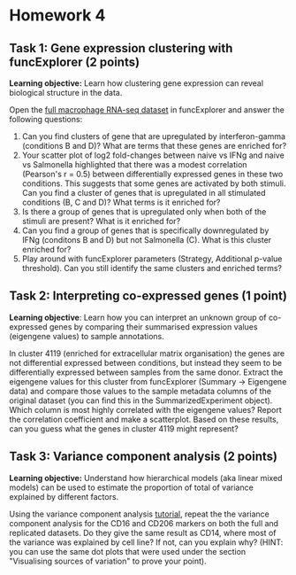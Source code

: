 # Homework 4

## Task 1: Gene expression clustering with funcExplorer (2 points)
**Learning objective:** Learn how clustering gene expression can reveal biological structure in the data.

Open the [full macrophage RNA-seq dataset](https://biit.cs.ut.ee/funcexplorer/link/ecb43) in funcExplorer and answer the following questions:

 1. Can you find clusters of gene that are upregulated by interferon-gamma (conditions B and D)? What are terms that these genes are enriched for?
 2. Your scatter plot of log2 fold-changes between naive vs IFNg and naive vs Salmonella highlighted that there was a modest correlation (Pearson's r = 0.5) between differentially expressed genes in these two conditions. This suggests that some genes are  activated by both stimuli. Can you find a cluster of genes that is upregulated in all stimulated conditions (B, C and D)? What terms is it enriched for?
 3. Is there a group of genes that is upregulated only when both of the stimuli are present? What is it enriched for?
 4. Can you find a group of genes that is specifically downregulated by IFNg (conditons B and D) but not Salmonella (C). What is this cluster enriched for?
 5. Play around with funcExplorer parameters (Strategy, Additional p-value threshold). Can you still identify the same clusters and enriched terms?

## Task 2: Interpreting co-expressed genes (1 point)
**Learning objective**: Learn how you can interpret an unknown group of co-expressed genes by comparing their summarised expression values (eigengene values) to sample annotations.

In cluster 4119 (enriched for extracellular matrix organisation) the genes are not differential expressed between conditions, but instead they seem to be differentially expressed between samples from the same donor. Extract the eigengene values for this cluster from funcExplorer (Summary -> Eigengene data) and compare those values to the sample metadata columns of the original dataset (you can find this in the SummarizedExperiment object). Which column is most highly correlated with the eigengene values? Report the correlation coefficient and make a scatterplot. Based on these results, can you guess what the genes in cluster 4119 might represent?

## Task 3: Variance component analysis (2 points)
**Learning objective:** Understand how hierarchical models (aka linear mixed models) can be used to estimate the proportion of total of variance explained by different factors.

Using the variance component analysis [tutorial](https://github.com/kauralasoo/flow_cytomtery_genetics/blob/master/analysis/variance_components/estimate_variance_components.md), repeat the the variance component analysis for the CD16 and CD206 markers on both the full and replicated datasets. Do they give the same result as CD14, where most of the variance was explained by cell line?  If not, can you explain why? (HINT: you can use the same dot plots that were used under the section "Visualising sources of variation" to prove your point).
<!--stackedit_data:
eyJoaXN0b3J5IjpbMTU5NjA5OTUxNl19
-->